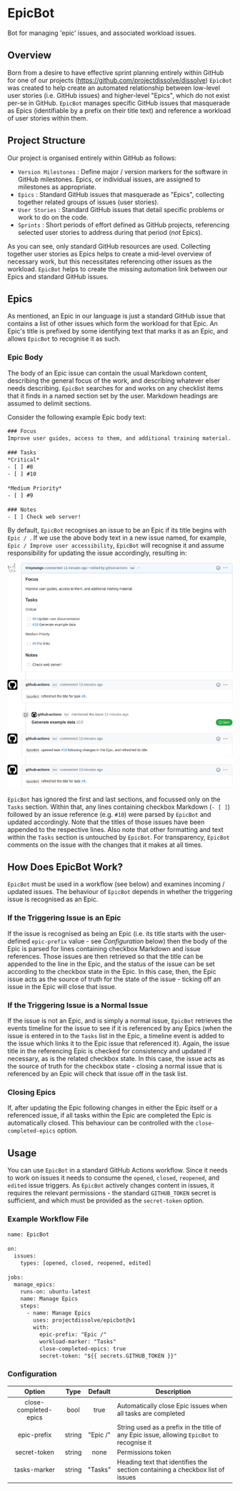 # EpicBot

Bot for managing 'epic' issues, and associated workload issues.

## Overview

Born from a desire to have effective sprint planning entirely within GitHub for one of our projects (https://github.com/projectdissolve/dissolve) `EpicBot` was created to help create an automated relationship between low-level user stories (i.e. GitHub issues) and higher-level "Epics", which do not exist per-se in GitHub. `EpicBot` manages specific GitHub issues that masquerade as Epics (identifiable by a prefix on their title text) and reference a workload of user stories within them.

## Project Structure

Our project is organised entirely within GitHub as follows:

- `Version Milestones` : Define major / version markers for the software in GitHub milestones. Epics, or individual issues, are assigned to milestones as appropriate.
- `Epics` : Standard GitHub issues that masquerade as "Epics", collecting together related groups of issues (user stories).
- `User Stories` : Standard GitHub issues that detail specific problems or work to do on the code.
- `Sprints` : Short periods of effort defined as GitHub projects, referencing selected user stories to address during that period (*not* Epics).

As you can see, only standard GitHub resources are used. Collecting together user stories as Epics helps to create a mid-level overview of necessary work, but this necessitates referencing other issues as the workload. `EpicBot` helps to create the missing automation link between our Epics and standard GitHub issues.

## Epics

As mentioned, an Epic in our language is just a standard GitHub issue that contains a list of other issues which form the workload for that Epic. An Epic's title is prefixed by some identifying text that marks it as an Epic, and allows `EpicBot` to recognise it as such.

### Epic Body

The body of an Epic issue can contain the usual Markdown content, describing the general focus of the work, and describing whatever elser needs describing. `EpicBot` searches for and works on any checklist items that it finds in a named section set by the user. Markdown headings are assumed to delimit sections.

Consider the following example Epic body text:

```
### Focus
Improve user guides, access to them, and additional training material.

### Tasks
*Critical*
- [ ] #8
- [ ] #10 

*Medium Priority*
- [ ] #9 

### Notes
- [ ] Check web server!
```

By default, `EpicBot` recognises an issue to be an Epic if its title begins with `Epic / `. If we use the above body text in a new issue named, for example, `Epic / Improve user accessibility`, `EpicBot` will recognise it and assume responsibility for updating the issue accordingly, resulting in:

![](example-epic.png)

`EpicBot` has ignored the first and last sections, and focussed only on the `Tasks` section. Within that, any lines containing checkbox Markdown (`- [ ]`) followed by an issue reference (e.g. `#10`) were parsed by `EpicBot` and updated accordingly. Note that the titles of those issues have been appended to the respective lines. Also note that other formatting and text within the `Tasks` section is untouched by `EpicBot`. For transparency, `EpicBot` comments on the issue with the changes that it makes at all times.

## How Does EpicBot Work?

`EpicBot` must be used in a workflow (see below) and examines incoming / updated issues. The behaviour of `EpicBot` depends in whether the triggering issue is recognised as an Epic.

### If the Triggering Issue is an Epic

If the issue is recognised as being an Epic (i.e. its title starts with the user-defined `epic-prefix` value - see *Configuration* below) then the body of the Epic is parsed for lines containing checkbox Markdown and issue references. Those issues are then retrieved so that the title can be appended to the line in the Epic, and the status of the issue can be set according to the checkbox state in the Epic.  In this case, then, the Epic issue acts as the source of truth for the state of the issue - ticking off an issue in the Epic will close that issue.

### If the Triggering Issue is a Normal Issue

If the issue is not an Epic, and is simply a normal issue, `EpicBot` retrieves the events timeline for the issue to see if it is referenced by any Epics (when the issue is entered in to the `Tasks` list in the Epic, a timeline event is added to the issue which links it to the Epic issue that referenced it). Again, the issue title in the referencing Epic is checked for consistency and updated if necessary, as is the related checkbox state. In this case, the issue acts as the source of truth for the checkbox state - closing a normal issue that is referenced by an Epic will check that issue off in the task list.

### Closing Epics

If, after updating the Epic following changes in either the Epic itself or a referenced issue, if all tasks within the Epic are completed the Epic is automatically closed. This behaviour can be controlled with the `close-completed-epics` option.

## Usage

You can use `EpicBot` in a standard GitHub Actions workflow. Since it needs to work on issues it needs to consume the `opened`, `closed`, `reopened`, and `edited` issue triggers. As `EpicBot` actively changes content in issues, it requires the relevant permissions - the standard `GITHUB_TOKEN` secret is sufficient, and which must be provided as the `secret-token` option.

### Example Workflow File

```
name: EpicBot

on:
  issues:
    types: [opened, closed, reopened, edited]

jobs:
  manage_epics:
    runs-on: ubuntu-latest
    name: Manage Epics
    steps:
      - name: Manage Epics
        uses: projectdissolve/epicbot@v1
        with:
          epic-prefix: "Epic /"
          workload-marker: "Tasks"
          close-completed-epics: true
          secret-token: "${{ secrets.GITHUB_TOKEN }}"
```

### Configuration

| Option | Type | Default | Description |
|:------:|:----:|:-------:| ----------- |
| close-completed-epics | bool | true | Automatically close Epic issues when all tasks are completed |
| epic-prefix | string | "Epic /" | String used as a prefix in the title of any Epic issue, allowing `EpicBot` to recognise it |
| secret-token | string | none | Permissions token |
| tasks-marker | string | "Tasks" | Heading text that identifies the section containing a checkbox list of issues |
